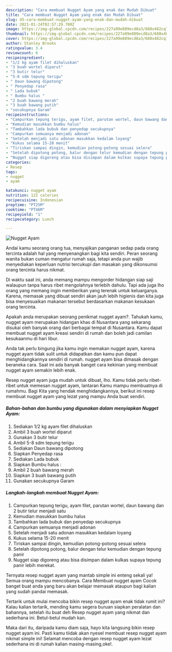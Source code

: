 ```yaml
---
description: "Cara membuat Nugget Ayam yang enak dan Mudah Dibuat"
title: "Cara membuat Nugget Ayam yang enak dan Mudah Dibuat"
slug: 45-cara-membuat-nugget-ayam-yang-enak-dan-mudah-dibuat
date: 2021-01-24T02:57:29.700Z
image: https://img-global.cpcdn.com/recipes/227a99e889ecd8a3/680x482cq70/nugget-ayam-foto-resep-utama.jpg
thumbnail: https://img-global.cpcdn.com/recipes/227a99e889ecd8a3/680x482cq70/nugget-ayam-foto-resep-utama.jpg
cover: https://img-global.cpcdn.com/recipes/227a99e889ecd8a3/680x482cq70/nugget-ayam-foto-resep-utama.jpg
author: Stanley Brooks
ratingvalue: 3.4
reviewcount: 6
recipeingredient:
- "1/2 kg ayam filet dihaluskan"
- "3 buah wortel diparut"
- "3 butir telur"
- "5-8 sdm tepung terigu"
- " Daun bawang dipotong"
- " Penyedap rasa"
- " Lada bubuk"
- " Bumbu halus "
- "2 buah bawang merah"
- "3 buah bawang putih"
- "secukupnya Garam"
recipeinstructions:
- "Campurkan tepung terigu, ayam filet, parutan wortel, daun bawang dan 2 butir telur menjadi satu"
- "Kemudian masukkan bumbu halus"
- "Tambahkan lada bubuk dan penyedap secukupnya"
- "Campurkan semuanya menjadi adonan"
- "Setelah menjadi satu adonan masukkan kedalam loyang"
- "Kukus selama 15-20 menit"
- "Tiriskan sampai dingin, kemudian potong-potong sesuai selera"
- "Setelah dipotong potong, balur dengan telur kemudian dengan tepung panir"
- "Nugget siap digoreng atau bisa disimpan dalam kulkas supaya tepung panir lebih merekat."
categories:
- Resep
tags:
- nugget
- ayam

katakunci: nugget ayam 
nutrition: 122 calories
recipecuisine: Indonesian
preptime: "PT25M"
cooktime: "PT46M"
recipeyield: "1"
recipecategory: Lunch

---
```



![Nugget Ayam](https://img-global.cpcdn.com/recipes/227a99e889ecd8a3/680x482cq70/nugget-ayam-foto-resep-utama.jpg)

Andai kamu seorang orang tua, menyajikan panganan sedap pada orang tercinta adalah hal yang menyenangkan bagi kita sendiri. Peran seorang  wanita bukan cuman mengatur rumah saja, tetapi anda pun wajib menyediakan keperluan nutrisi tercukupi dan masakan yang dikonsumsi orang tercinta harus nikmat.

Di waktu  saat ini, anda memang mampu mengorder hidangan siap saji walaupun tanpa harus ribet mengolahnya terlebih dahulu. Tapi ada juga lho orang yang memang ingin memberikan yang terenak untuk keluarganya. Karena, memasak yang dibuat sendiri akan jauh lebih higienis dan kita juga bisa menyesuaikan makanan tersebut berdasarkan makanan kesukaan orang tercinta. 



Apakah anda merupakan seorang penikmat nugget ayam?. Tahukah kamu, nugget ayam merupakan hidangan khas di Nusantara yang sekarang disukai oleh banyak orang dari berbagai tempat di Nusantara. Kamu dapat membuat nugget ayam kreasi sendiri di rumah dan boleh jadi camilan kesukaanmu di hari libur.

Anda tak perlu bingung jika kamu ingin memakan nugget ayam, karena nugget ayam tidak sulit untuk didapatkan dan kamu pun dapat menghidangkannya sendiri di rumah. nugget ayam bisa dimasak dengan beraneka cara. Saat ini ada banyak banget cara kekinian yang membuat nugget ayam semakin lebih enak.

Resep nugget ayam juga mudah untuk dibuat, lho. Kamu tidak perlu ribet-ribet untuk memesan nugget ayam, lantaran Kamu mampu membuatnya di rumahmu. Bagi Kita yang hendak menghidangkannya, berikut ini resep membuat nugget ayam yang lezat yang mampu Anda buat sendiri.

<!--inarticleads1-->

##### Bahan-bahan dan bumbu yang digunakan dalam menyiapkan Nugget Ayam:

1. Sediakan 1/2 kg ayam filet dihaluskan
1. Ambil 3 buah wortel diparut
1. Gunakan 3 butir telur
1. Ambil 5-8 sdm tepung terigu
1. Sediakan  Daun bawang dipotong
1. Siapkan  Penyedap rasa
1. Sediakan  Lada bubuk
1. Siapkan  Bumbu halus :
1. Ambil 2 buah bawang merah
1. Siapkan 3 buah bawang putih
1. Gunakan secukupnya Garam




<!--inarticleads2-->

##### Langkah-langkah membuat Nugget Ayam:

1. Campurkan tepung terigu, ayam filet, parutan wortel, daun bawang dan 2 butir telur menjadi satu
1. Kemudian masukkan bumbu halus
1. Tambahkan lada bubuk dan penyedap secukupnya
1. Campurkan semuanya menjadi adonan
1. Setelah menjadi satu adonan masukkan kedalam loyang
1. Kukus selama 15-20 menit
1. Tiriskan sampai dingin, kemudian potong-potong sesuai selera
1. Setelah dipotong potong, balur dengan telur kemudian dengan tepung panir
1. Nugget siap digoreng atau bisa disimpan dalam kulkas supaya tepung panir lebih merekat.




Ternyata resep nugget ayam yang mantab simple ini enteng sekali ya! Semua orang mampu mencobanya. Cara Membuat nugget ayam Cocok banget buat anda yang baru akan belajar memasak ataupun bagi kalian yang sudah pandai memasak.

Tertarik untuk mulai mencoba bikin resep nugget ayam enak tidak rumit ini? Kalau kalian tertarik, mending kamu segera buruan siapkan peralatan dan bahannya, setelah itu buat deh Resep nugget ayam yang nikmat dan sederhana ini. Betul-betul mudah kan. 

Maka dari itu, daripada kamu diam saja, hayo kita langsung bikin resep nugget ayam ini. Pasti kamu tiidak akan nyesel membuat resep nugget ayam nikmat simple ini! Selamat mencoba dengan resep nugget ayam lezat sederhana ini di rumah kalian masing-masing,oke!.

